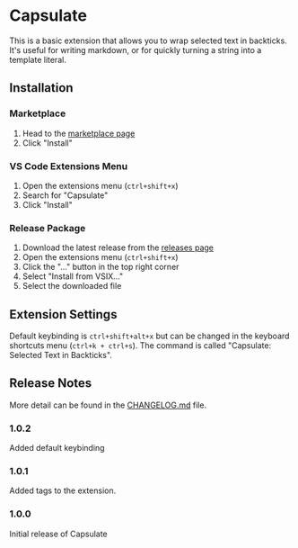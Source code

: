 # Capsulate

This is a basic extension that allows you to wrap selected text in backticks. It's useful for writing markdown, or for quickly turning a string into a template literal.

## Installation

### Marketplace

1. Head to the [marketplace page](https://marketplace.visualstudio.com/items?itemName=jaw3l.capsulate)
2. Click "Install"

### VS Code Extensions Menu

1. Open the extensions menu (`ctrl+shift+x`)
2. Search for "Capsulate"
3. Click "Install"

### Release Package

1. Download the latest release from the [releases page](https://github.com/jaw3l/capsulate/releases)
2. Open the extensions menu (`ctrl+shift+x`)
3. Click the "..." button in the top right corner
4. Select "Install from VSIX..."
5. Select the downloaded file

## Extension Settings

Default keybinding is `ctrl+shift+alt+x` but can be changed in the keyboard shortcuts menu (`ctrl+k + ctrl+s`). The command is called "Capsulate: Selected Text in Backticks".

## Release Notes

More detail can be found in the [CHANGELOG.md](CHANGELOG.md) file.

### 1.0.2

Added default keybinding

### 1.0.1

Added tags to the extension.

### 1.0.0

Initial release of Capsulate
